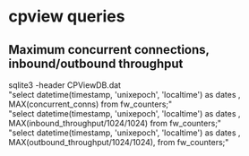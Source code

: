 # cpview queries

## Maximum concurrent connections, inbound/outbound throughput 

sqlite3 -header CPViewDB.dat \
"select  datetime(timestamp, 'unixepoch', 'localtime') as dates , MAX(concurrent_conns) from fw_counters;" \
"select  datetime(timestamp, 'unixepoch', 'localtime') as dates , MAX(inbound_throughput/1024/1024) from fw_counters;" \
"select  datetime(timestamp, 'unixepoch', 'localtime') as dates , MAX(outbound_throughput/1024/1024), from fw_counters;"

